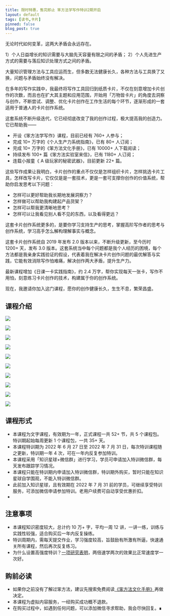 ```yaml
---
title: 限时特惠，售完即止 笨方法学写作特训2期开启
layout: default
tags: [读书,卡片]
pinned: false
blog_post: true
---
```


 无论时代如何变革，这两大矛盾会永远存在。

1）个人日益增长的知识需要与大脑先天容量有限之间的矛盾；
2）个人先进生产方式的需要与落后知识处理方式之间的矛盾。

大量知识管理方法与工具应运而生，但多数无法健康长久，各种方法与工具换了又换，问题与矛盾始终没有解决。

在多年的写作实践中，我最终将写作工具回归到纸质卡片，不仅在刻意增加卡片创作的次数，而且也在扩大其主题和应用范围，开始用「万物皆卡片」的角度去洞察与创作，不断尝试、调整、优化卡片创作在工作生活的每个环节，逐渐形成的一套适用于普通人的卡片创作系统。

这套系统不断升级迭代，它已经彻底改变了我的创作过程，极大提高我的创造力。它已帮助我——

- 开设《笨方法学写作》课程，目前已经有 760+ 人参与；
- 完成 10+ 万字的《个人生产力系统指南》，已有 80+ 人订阅；
- 完成 10+ 万字的《笨方法文化手册》，已有 10000+ 人下载阅读；
- 持续发布 100+ 篇《笨方法实验室来信》，已有 1180+ 人订阅；
- 连载小报童《 A 级玩家的秘密武器》，目前更新 22+ 篇。

这些写作成果让我明白，卡片创作的重点不仅仅是怎样组织卡片，怎样挑选卡片工具，怎样改写卡片，它仅仅是是一套技术，更是一套可支撑你创作的价值系统，帮助你启发思考以下问题：

- 怎样可以更好帮助我长期地发展洞察力？
- 怎样做可以帮助我构建起产品货架？
- 怎样可以帮我更清晰地思考？
- 怎样可以让我看见别人看不见的东西，以及看得更远？

这套卡片创作系统更多的，是要你学习支持生产的思考，掌握高阶写作者的思考与创作系统，学习高手怎么解构理解事实与概念。

这套卡片创作系统自 2019 年发布 2.0 版本以来，不断升级更新，至今历时 1200+ 天，发布 3.0 版本。这套系统当中每个问题都是我个人经历的困境，每个方法都是我亲身实践验证的假设，代表着我在解决卡片创作问题的最优解答与实践，它能有效消除写作怕难痛，解决创作两大矛盾，提升生产力。

最新课程增加《日课一卡实践指南》，约 2.4 万字，帮你实现每天一张卡，写作不用怕，刻意练习卡片创作的技术，构建属于你的创作系统。

现在，我邀请你加入这门课程，愿你的创作健康长久，生生不息，繁荣昌盛。

## 课程介绍
![](https://s3.bmp.ovh/imgs/2022/06/17/df97cba7fb5c7157.jpg)

![](https://s3.bmp.ovh/imgs/2022/06/17/d5304bb97f1185bc.jpg)

![](https://s3.bmp.ovh/imgs/2022/06/17/6735e590d72b024c.jpg)

![](https://s3.bmp.ovh/imgs/2022/06/17/7472690e13f5f3f0.jpg)

![](https://s3.bmp.ovh/imgs/2022/06/17/90d5c4fd375a0e1c.jpg)

![](https://s3.bmp.ovh/imgs/2022/06/17/5358798dbbce2c9b.jpg)

![](https://s3.bmp.ovh/imgs/2022/06/17/33bce5c562c3af0f.jpg)

![](https://s3.bmp.ovh/imgs/2022/06/17/571308bddfeb1c94.jpg)

![](https://s3.bmp.ovh/imgs/2022/06/17/3c1d20c08918a1fc.jpg)

![](https://s3.bmp.ovh/imgs/2022/06/17/8063186cdded5372.jpg)

## 课程形式

- 本课程为文字课程，有效期为一年，正式课程一共 52+ 节，共 5 个课程包。特训期起始每周更新 1 个课程包，一共 35+ 天。
- 本课程特训期为 2022 年 6 月 27 日至 2022 年 7 月 31 日，每次特训课程随之更新，特训期一年 4 次，可在一年内反复参加特训。
- 本课程采用「知识星球+微信群」进行学习，学员可申请加入特训微信群，每天发布跟踪学习情况。
- 本课程只能在特训期内申请加入特训微信群，特训期外购买，暂时只能在知识星球自学围观，不能入特训微信群。
- 此前加入知识星球，且有效期在 2022 年 7 月 31 前的学员，可继续享受特训服务，可添加微信申请参加特训。老用户续费可自动享受优惠折扣。
- 
## 注意事项

- 本课程知识密度较大，总计约 10 万+ 字，平均一周 12 讲，一讲一练，训练与实践性较强，适合购买后一年内反复操练。
- 特训周期内，需每天提交作业，学习强度较高，旨鼓励有所激有所逼，快速通关所有课程，然后再次反复练习。
- 为什么设置高强度特训？[一项研究表明](https://digest.bps.org.uk/2021/12/21/watching-a-lecture-twice-at-double-speed-can-benefit-learning-better-than-watching-it-once-at-normal-speed/)，两倍速学两次的效果比正常速度学一次好。

## 购前必读

- 如果你之前没有了解过笨方法，建议先搜索免费阅读[《笨方法文化手册》](https://www.yuque.com/hardwaylab/book)再做决定。
- 本课程为虚拟内容服务，一经购买成功概不退款。
- 在购买过程中，如遇到任何问题，可以添加微信寻求帮助，我会尽快回复。∎
